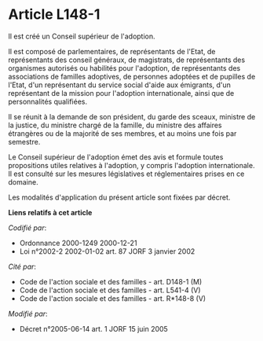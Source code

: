 # Article L148-1

Il est créé un Conseil supérieur de l'adoption.

Il est composé de parlementaires, de représentants de l'Etat, de représentants des conseil généraux, de magistrats, de
représentants des organismes autorisés ou habilités pour l'adoption, de représentants des associations de familles adoptives,
de personnes adoptées et de pupilles de l'Etat, d'un représentant du service social d'aide aux émigrants, d'un représentant
de la mission pour l'adoption internationale, ainsi que de personnalités qualifiées.

Il se réunit à la demande de son président, du garde des sceaux, ministre de la justice, du ministre chargé de la famille, du
ministre des affaires étrangères ou de la majorité de ses membres, et au moins une fois par semestre.

Le Conseil supérieur de l'adoption émet des avis et formule toutes propositions utiles relatives à l'adoption, y compris
l'adoption internationale. Il est consulté sur les mesures législatives et réglementaires prises en ce domaine.

Les modalités d'application du présent article sont fixées par décret.

**Liens relatifs à cet article**

_Codifié par_:

  - Ordonnance 2000-1249 2000-12-21
  - Loi n°2002-2 2002-01-02 art. 87 JORF 3 janvier 2002

_Cité par_:

  - Code de l'action sociale et des familles - art. D148-1 (M)
  - Code de l'action sociale et des familles - art. L541-4 (V)
  - Code de l'action sociale et des familles - art. R*148-8 (V)

_Modifié par_:

  - Décret n°2005-06-14 art. 1 JORF 15 juin 2005

